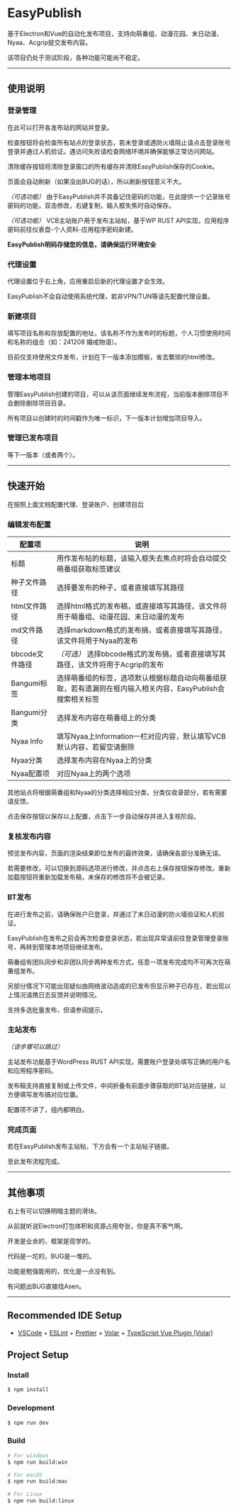 # EasyPublish

基于Electron和Vue的自动化发布项目，支持向萌番组、动漫花园、末日动漫、Nyaa、Acgrip提交发布内容。

该项目仍处于测试阶段，各种功能可能尚不稳定。

------

## 使用说明

### 登录管理

在此可以打开各发布站的网站并登录。

检查按钮将会检查所有站点的登录状态，若未登录或遇防火墙阻止请点击登录账号登录并通过人机验证。遇访问失败请检查网络环境并确保能够正常访问网站。

清除缓存按钮将清除登录窗口的所有缓存并清除EasyPublish保存的Cookie。

页面会自动刷新（如果没出BUG的话），所以刷新按钮意义不大。

*（可选功能）* 由于EasyPublish并不具备记住密码的功能，在此提供一个记录账号密码的功能，双击修改，右键复制，输入框失焦时自动保存。

*（可选功能）* VCB主站账户用于发布主站帖，基于WP RUST API实现，应用程序密码前往仪表盘-个人资料-应用程序密码新建。

**EasyPublish明码存储您的信息，请确保运行环境安全**

### 代理设置

代理设置位于右上角，应用重启后新的代理设置才会生效。

EasyPublish不会自动使用系统代理，若非VPN/TUN等请先配置代理设置。

### 新建项目

填写项目名称和存放配置的地址，该名称不作为发布时的标题，个人习惯使用时间和名称的组合（如：241208 婚戒物语）。

目前仅支持使用文件发布，计划在下一版本添加模板，省去繁琐的html修改。

### 管理本地项目

管理EasyPublish创建的项目，可以从该页面继续发布流程，当前版本删除项目不会删除删除项目目录。

所有项目以创建时的时间戳作为唯一标识，下一版本计划增加项目导入。

### 管理已发布项目

等下一版本（或者两个）。

------

## 快速开始

在按照上面文档配置代理、登录账户、创建项目后

### 编辑发布配置

| 配置项         | 说明                                                         |
| -------------- | ------------------------------------------------------------ |
| 标题           | 用作发布帖的标题，该输入框失去焦点时将会自动提交萌番组获取标签建议 |
| 种子文件路径   | 选择要发布的种子，或者直接填写其路径                         |
| html文件路径   | 选择html格式的发布稿，或直接填写其路径，该文件将用于萌番组、动漫花园、末日动漫的发布 |
| md文件路径     | 选择markdown格式的发布搞，或者直接填写其路径，该文件将用于Nyaa的发布 |
| bbcode文件路径 | *（可选）* 选择bbcode格式的发布搞，或者直接填写其路径，该文件将用于Acgrip的发布 |
| Bangumi标签    | 选择萌番组的标签，选项默认根据标题自动向萌番组获取，若有遗漏则在框内输入相关内容，EasyPublish会搜索相关标签 |
| Bangumi分类    | 选择发布内容在萌番组上的分类                                 |
| Nyaa Info      | 填写Nyaa上Information一栏对应内容，默认填写VCB默认内容，若留空请删除 |
| Nyaa分类       | 选择发布内容在Nyaa上的分类                                   |
| Nyaa配置项     | 对应Nyaa上的两个选项                                         |

其他站点将根据萌番组和Nyaa的分类选择相应分类，分类仅收录部分，若有需要请反馈。

点击保存按钮以保存以上配置，点击下一步自动保存并进入复核阶段。

### 复核发布内容

预览发布内容，页面的渲染结果即位发布的最终效果，请确保各部分准确无误。

若需要修改，可以切换到源码选项进行修改，并点击右上保存按钮保存修改。重新加载按钮将重新加载发布稿，未保存的修改将不会被记录。

### BT发布

在进行发布之前，请确保账户已登录，并通过了末日动漫的防火墙验证和人机验证。

EasyPublish在发布之前会再次检查登录状态，若出现异常请前往登录管理登录账号，再转到管理本地项目继续发布。

萌番组有团队同步和非团队同步两种发布方式，任意一项发布完成均不可再次在萌番组发布。

另部分情况下可能出现疑似由网络波动造成的已发布但显示种子已存在，若出现以上情况请携日志反馈并说明情况。

支持多选批量发布，但请参阅提示。

### 主站发布

*（该步骤可以跳过）*

主站发布功能基于WordPress RUST API实现，需要账户登录处填写正确的用户名和应用程序密码。

发布稿支持直接复制或上传文件，中间折叠有前面步骤获取的BT站对应链接，以方便填写发布搞对应位置。

配置项不讲了，组内都明白。

### 完成页面

若在EasyPublish发布主站帖，下方会有一个主站帖子链接。

至此发布流程完成。

------

## 其他事项

右上有可以切换明暗主题的滑块。

从前就听说Electron打包体积和资源占用夸张，你是真不客气啊。

开发是业余的，框架是现学的。

代码是一坨的，BUG是一堆的。

功能是勉强能用的，优化是一点没有到。

有问题出BUG直接找Asen。

------

## Recommended IDE Setup

- [VSCode](https://code.visualstudio.com/) + [ESLint](https://marketplace.visualstudio.com/items?itemName=dbaeumer.vscode-eslint) + [Prettier](https://marketplace.visualstudio.com/items?itemName=esbenp.prettier-vscode) + [Volar](https://marketplace.visualstudio.com/items?itemName=Vue.volar) + [TypeScript Vue Plugin (Volar)](https://marketplace.visualstudio.com/items?itemName=Vue.vscode-typescript-vue-plugin)

## Project Setup

### Install

```bash
$ npm install
```

### Development

```bash
$ npm run dev
```

### Build

```bash
# For windows
$ npm run build:win

# For macOS
$ npm run build:mac

# For Linux
$ npm run build:linux
```

